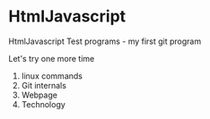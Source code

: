  # HtmlJavascript
HtmlJavascript Test programs - my first git program

Let's try one more time
1) linux commands
2) Git internals
3) Webpage
4) Technology